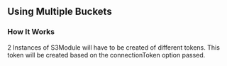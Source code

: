## Using Multiple Buckets

### How It Works

2 Instances of S3Module will have to be created of different tokens.
This token will be created based on the connectionToken option passed.
